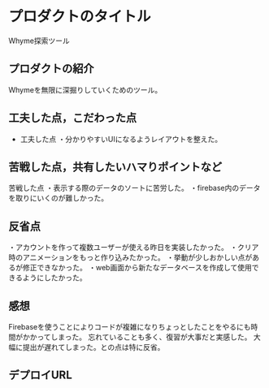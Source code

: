 # プロダクトのタイトル
Whyme探索ツール

## プロダクトの紹介

Whymeを無限に深掘りしていくためのツール。

## 工夫した点，こだわった点
- 工夫した点
 ・分かりやすいUIになるようレイアウトを整えた。

## 苦戦した点，共有したいハマりポイントなど
  苦戦した点
  ・表示する際のデータのソートに苦労した。
  ・firebase内のデータを取りにいくのが難しかった。

## 反省点
・アカウントを作って複数ユーザーが使える昨日を実装したかった。
・クリア時のアニメーションをもっと作り込みたかった。
・挙動が少しおかしい点があるが修正できなかった。
・web画面から新たなデータベースを作成して使用できるようにしたかった。

## 感想
  Firebaseを使うことによりコードが複雑になりちょっとしたことをやるにも時間がかかってしまった。
  忘れていることも多く、復習が大事だと実感した。
  大幅に提出が遅れてしまった。との点は特に反省。

## デプロイURL
